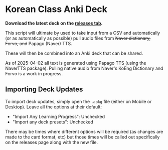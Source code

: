 # Korean Class Anki Deck

**Download the latest deck on the [releases tab](/releases).**

This script will ultimate by used to take input from a CSV and automatically
(or as automatically as possible) pull audio files from ~~Naver dictionary, Forvo, and~~ Papago
(Naver) TTS.

These will then be combined into an Anki deck that can be shared.

As of 2025-04-02 all text is generated using Papago TTS (using the NaverTTS package). Pulling native
audio from Naver's KoEng Dictionary and Forvo is a work in progress.

## Importing Deck Updates

To import deck updates, simply open the `.apkg` file (either on Mobile or Desktop). Leave all the
options at their default:

- "Import Any Learning Progress": Unchecked
- "Import any deck presets": Unchecked

There may be times where different options will be required (as changes are made to the card format,
etc) but those times will be called out specifically on the releases page along with the new file.
